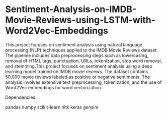 # Sentiment-Analysis-on-IMDB-Movie-Reviews-using-LSTM-with-Word2Vec-Embeddings
This project focuses on sentiment analysis using natural language processing (NLP) techniques applied to the IMDB Movie Reviews dataset. The pipeline includes data preprocessing steps such as lowercasing, removal of HTML tags, punctuation, URLs, tokenization, stop word removal, and stemming.This project focuses on sentiment analysis using a deep learning model trained on IMDB movie reviews. The dataset contains 50,000 movie reviews labeled as positive or negative sentiments. The analysis involves extensive text preprocessing, tokenization, and the use of Word2Vec embeddings for word vectorization.

Dependencies:

pandas
numpy
scikit-learn
nltk
keras
gensim

